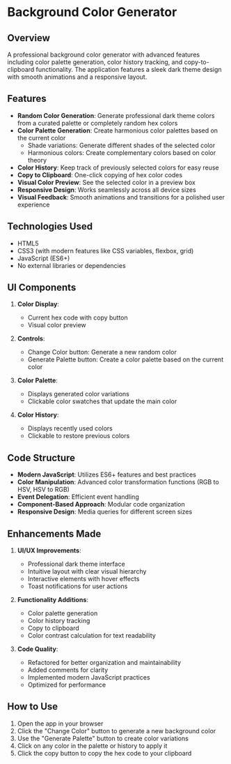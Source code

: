# Background Color Generator

## Overview

A professional background color generator with advanced features including color palette generation, color history tracking, and copy-to-clipboard functionality. The application features a sleek dark theme design with smooth animations and a responsive layout.

## Features

- **Random Color Generation**: Generate professional dark theme colors from a curated palette or completely random hex colors
- **Color Palette Generation**: Create harmonious color palettes based on the current color
  - Shade variations: Generate different shades of the selected color
  - Harmonious colors: Create complementary colors based on color theory
- **Color History**: Keep track of previously selected colors for easy reuse
- **Copy to Clipboard**: One-click copying of hex color codes
- **Visual Color Preview**: See the selected color in a preview box
- **Responsive Design**: Works seamlessly across all device sizes
- **Visual Feedback**: Smooth animations and transitions for a polished user experience

## Technologies Used

- HTML5
- CSS3 (with modern features like CSS variables, flexbox, grid)
- JavaScript (ES6+)
- No external libraries or dependencies

## UI Components

1. **Color Display**:

   - Current hex code with copy button
   - Visual color preview

2. **Controls**:

   - Change Color button: Generate a new random color
   - Generate Palette button: Create a color palette based on the current color

3. **Color Palette**:

   - Displays generated color variations
   - Clickable color swatches that update the main color

4. **Color History**:
   - Displays recently used colors
   - Clickable to restore previous colors

## Code Structure

- **Modern JavaScript**: Utilizes ES6+ features and best practices
- **Color Manipulation**: Advanced color transformation functions (RGB to HSV, HSV to RGB)
- **Event Delegation**: Efficient event handling
- **Component-Based Approach**: Modular code organization
- **Responsive Design**: Media queries for different screen sizes

## Enhancements Made

1. **UI/UX Improvements**:

   - Professional dark theme interface
   - Intuitive layout with clear visual hierarchy
   - Interactive elements with hover effects
   - Toast notifications for user actions

2. **Functionality Additions**:

   - Color palette generation
   - Color history tracking
   - Copy to clipboard
   - Color contrast calculation for text readability

3. **Code Quality**:
   - Refactored for better organization and maintainability
   - Added comments for clarity
   - Implemented modern JavaScript practices
   - Optimized for performance

## How to Use

1. Open the app in your browser
2. Click the "Change Color" button to generate a new background color
3. Use the "Generate Palette" button to create color variations
4. Click on any color in the palette or history to apply it
5. Click the copy button to copy the hex code to your clipboard
